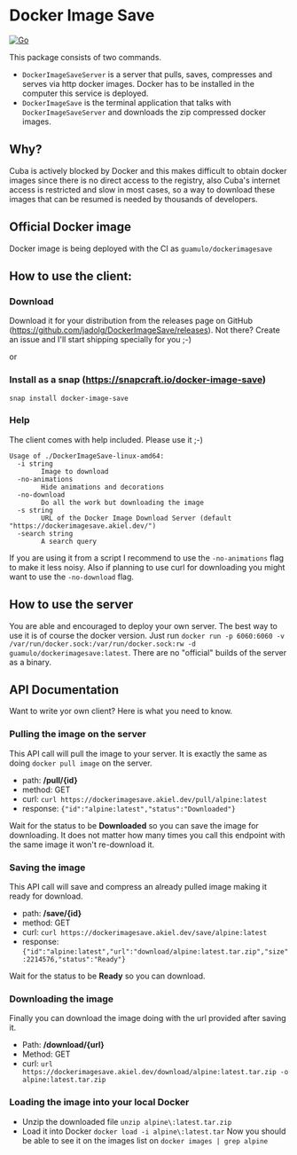 # Docker Image Save

[![Go](https://github.com/jadolg/DockerImageSave/actions/workflows/go.yml/badge.svg)](https://github.com/jadolg/DockerImageSave/actions/workflows/go.yml)

This package consists of two commands. 
* `DockerImageSaveServer` is a server that pulls, saves, compresses and serves via http docker images. Docker has to be installed in the computer this service is deployed. 
* `DockerImageSave` is the terminal application that talks with `DockerImageSaveServer` and downloads the zip compressed docker images.

## Why?
Cuba is actively blocked by Docker and this makes difficult to obtain docker images since there is no direct access to the registry, also Cuba's internet access is restricted and slow in most cases, so a way to download these images that can be resumed is needed by thousands of developers.

## Official Docker image
Docker image is being deployed with the CI as `guamulo/dockerimagesave`

## How to use the client:

### Download

Download it for your distribution from the releases page on GitHub (https://github.com/jadolg/DockerImageSave/releases).
Not there? Create an issue and I'll start shipping specially for you ;-)

or

### Install as a snap (https://snapcraft.io/docker-image-save)

`snap install docker-image-save` 

### Help

The client comes with help included. Please use it ;-)

```
Usage of ./DockerImageSave-linux-amd64:
  -i string
        Image to download
  -no-animations
        Hide animations and decorations
  -no-download
        Do all the work but downloading the image
  -s string
        URL of the Docker Image Download Server (default "https://dockerimagesave.akiel.dev/")
  -search string
        A search query
```

If you are using it from a script I recommend to use the `-no-animations` flag to make it less noisy.
Also if planning to use curl for downloading you might want to use the `-no-download` flag.

## How to use the server

You are able and encouraged to deploy your own server. The best way to use it is of course the docker version.
Just run `docker run -p 6060:6060 -v /var/run/docker.sock:/var/run/docker.sock:rw -d guamulo/dockerimagesave:latest`.
There are no "official" builds of the server as a binary.

## API Documentation

Want to write yor own client? Here is what you need to know.

### Pulling the image on the server

This API call will pull the image to your server. It is exactly the same as doing `docker pull image` on the server.
- path: **/pull/{id}**
- method: GET
- curl: `curl https://dockerimagesave.akiel.dev/pull/alpine:latest`
- response: `{"id":"alpine:latest","status":"Downloaded"}`

Wait for the status to be **Downloaded** so you can save the image for downloading.
It does not matter how many times you call this endpoint with the same image it won't re-download it.

### Saving the image

This API call will save and compress an already pulled image making it ready for download. 
- path: **/save/{id}**
- method: GET
- curl: `curl https://dockerimagesave.akiel.dev/save/alpine:latest`
- response: `{"id":"alpine:latest","url":"download/alpine:latest.tar.zip","size":2214576,"status":"Ready"}`

Wait for the status to be **Ready** so you can download.

### Downloading the image

Finally you can download the image doing with the url provided after saving it.

- Path: **/download/{url}**
- Method: GET
- curl: `url https://dockerimagesave.akiel.dev/download/alpine:latest.tar.zip -o alpine:latest.tar.zip`

### Loading the image into your local Docker
- Unzip the downloaded file `unzip alpine\:latest.tar.zip`
- Load it into Docker `docker load -i alpine\:latest.tar`
Now you should be able to see it on the images list on `docker images | grep alpine`
